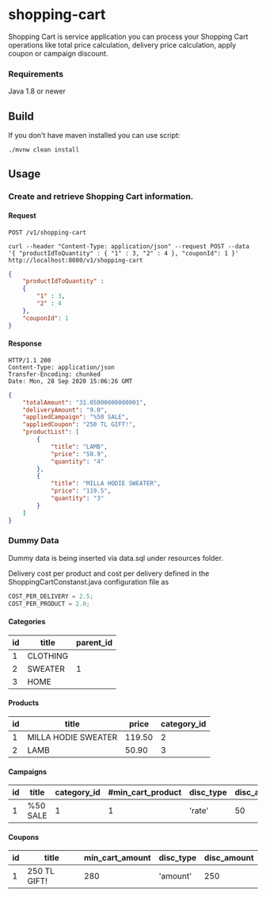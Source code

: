 # shopping-cart

Shopping Cart is service application you can process your Shopping Cart operations like total price calculation, delivery price calculation, apply coupon or campaign discount.

### Requirements
Java 1.8 or newer

## Build
If you don't have maven installed you can use script:

    ./mvnw clean install

## Usage

### Create and retrieve Shopping Cart information.

#### Request

`POST /v1/shopping-cart`

    curl --header "Content-Type: application/json" --request POST --data '{ "productIdToQuantity" : { "1" : 3, "2" : 4 }, "couponId": 1 }' http://localhost:8080/v1/shopping-cart

```json
{
    "productIdToQuantity" : 
    { 
        "1" : 3,
        "2" : 4
    },
    "couponId": 1
}
```

#### Response
    HTTP/1.1 200 
    Content-Type: application/json
    Transfer-Encoding: chunked
    Date: Mon, 28 Sep 2020 15:06:26 GMT

```json
{
    "totalAmount": "31.05000000000001",
    "deliveryAmount": "9.0",
    "appliedCampaign": "%50 SALE",
    "appliedCoupon": "250 TL GIFT!",
    "productList": [
        {
            "title": "LAMB",
            "price": "50.9",
            "quantity": "4"
        },
        {
            "title": "MILLA HODIE SWEATER",
            "price": "119.5",
            "quantity": "3"
        }
    ]
}
```

### Dummy Data
Dummy data is being inserted via data.sql under resources folder.

Delivery cost per product and cost per delivery defined in the ShoppingCartConstanst.java configuration file as

```java
COST_PER_DELIVERY = 2.5;
COST_PER_PRODUCT = 2.0;
```

#### Categories
| id | title    | parent_id |
|----|----------|-----------|
| 1  | CLOTHING |           |
| 2  | SWEATER  | 1         |
| 3  | HOME     |           |

#### Products
| id | title               | price  | category_id |
|----|---------------------|--------|-------------|
| 1  | MILLA HODIE SWEATER | 119.50 | 2           |
| 2  | LAMB                | 50.90  | 3           |

#### Campaigns
| id | title    | category_id | #min_cart_product | disc_type | disc_amount |
|----|----------|-------------|-------------------|-----------|-------------|
| 1  | %50 SALE | 1           | 1                 | 'rate'    | 50          |

#### Coupons
| id | title        | min_cart_amount | disc_type | disc_amount |
|----|--------------|-----------------|-----------|-------------|
| 1  | 250 TL GIFT! | 280             | 'amount'  | 250         |


